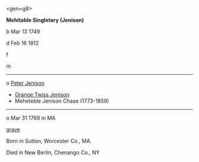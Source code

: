 <gen=g8>

<b>Mehitable Singletary (Jenison)</b>

b Mar 13 1749

d Feb 16 1812

f

m

<hr>

o [Peter Jenison](peter_jenison.md)

- [Orange Twiss Jenison](../g7/orange_twiss_jenison.md)
- Meheteble Jenison Chase (1773-1859)

<hr>

o Mar 31 1769 in MA

[grave](https://www.findagrave.com/memorial/126912456/mehitable-jenison)

Born in Sutton, Worcester Co., MA.

Died in New Berlin, Chenango Co., NY